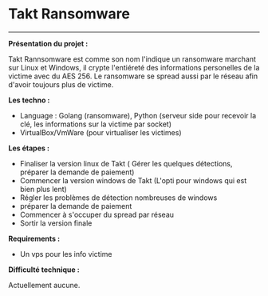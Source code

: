 # Takt Ransomware

---

**Présentation du projet :**

Takt Rannsomware est comme son nom l'indique un ransomware marchant sur Linux et Windows, il crypte l'entiéreté des informations personelles de la victime avec du AES 256. Le ransomware se spread aussi par le réseau afin d'avoir toujours plus de victime.

**Les techno :**

- Language : Golang (ransomware), Python (serveur side pour recevoir la clé, les informations sur la victime par socket)
- VirtualBox/VmWare (pour virtualiser les victimes)

**Les étapes :**

- Finaliser la version linux de Takt ( Gérer les quelques détections, préparer la demande de paiement) 
- Commencer la version windows de Takt (L'opti pour windows qui est bien plus lent)
- Régler les problèmes de détection nombreuses de windows
- préparer la demande de paiement
- Commencer à s'occuper du spread par réseau
- Sortir la version finale

**Requirements :**

- Un vps pour les info victime

**Difficulté technique :**

Actuellement aucune.
